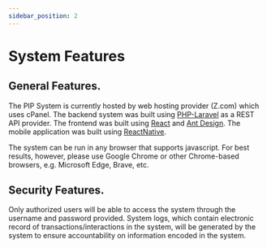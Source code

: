 ```yaml
---
sidebar_position: 2
---
```


# System Features

## General Features.

The PIP System is currently hosted by web hosting provider (Z.com) which uses cPanel. The backend system was built using 
[PHP-Laravel](https://laravel.com) as a REST API provider. The frontend was built using [React](https://reactjs.org) and
[Ant Design](https://ant.design). The mobile application was built using [ReactNative](https://reactnative.dev).

The system can be run in any browser that supports javascript. For best results, however, please use Google Chrome or 
other Chrome-based browsers, e.g. Microsoft Edge, Brave, etc.

## Security Features.

Only authorized users will be able to access the system through the username and password
provided. System logs, which contain electronic record of transactions/interactions in the
system, will be generated by the system to ensure accountability on information encoded in
the system.
